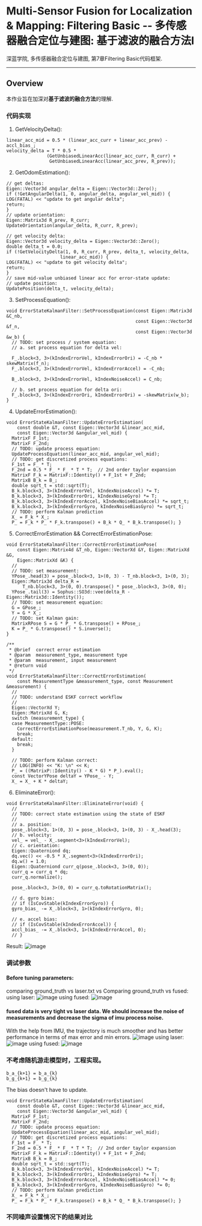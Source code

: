 # Multi-Sensor Fusion for Localization & Mapping: Filtering Basic -- 多传感器融合定位与建图: 基于滤波的融合方法I

深蓝学院, 多传感器融合定位与建图, 第7章Filtering Basic代码框架.

---

## Overview

本作业旨在加深对**基于滤波的融合方法**的理解.

### 代码实现
1. GetVelocityDelta():
```
linear_acc_mid = 0.5 * (linear_acc_curr + linear_acc_prev) - accl_bias_;
velocity_delta = T * 0.5 *
               (GetUnbiasedLinearAcc(linear_acc_curr, R_curr) +
                GetUnbiasedLinearAcc(linear_acc_prev, R_prev));
```
2. GetOdomEstimation(): 
```
// get deltas:
Eigen::Vector3d angular_delta = Eigen::Vector3d::Zero();
if (!GetAngularDelta(1, 0, angular_delta, angular_vel_mid)) {
LOG(FATAL) << "update to get angular delta";
return;
}
// update orientation:
Eigen::Matrix3d R_prev, R_curr;
UpdateOrientation(angular_delta, R_curr, R_prev);

// get velocity delta:
Eigen::Vector3d velocity_delta = Eigen::Vector3d::Zero();
double delta_t = 0.0;
if (!GetVelocityDelta(1, 0, R_curr, R_prev, delta_t, velocity_delta,
                    linear_acc_mid)) {
LOG(FATAL) << "update to get velocity delta";
return;
}
// save mid-value unbiased linear acc for error-state update:
// update position:
UpdatePosition(delta_t, velocity_delta);
```
3. SetProcessEquation(): 
```
void ErrorStateKalmanFilter::SetProcessEquation(const Eigen::Matrix3d &C_nb,
                                                const Eigen::Vector3d &f_n,
                                                const Eigen::Vector3d &w_b) {
  // TODO: set process / system equation:
  // a. set process equation for delta vel:

  F_.block<3, 3>(kIndexErrorVel, kIndexErrorOri) = -C_nb * skewMatrix(f_n);
  F_.block<3, 3>(kIndexErrorVel, kIndexErrorAccel) = -C_nb;

  B_.block<3, 3>(kIndexErrorVel, kIndexNoiseAccel) = C_nb;

  // b. set process equation for delta ori:
  F_.block<3, 3>(kIndexErrorOri, kIndexErrorOri) = -skewMatrix(w_b);
}
```
4. UpdateErrorEstimation(): 
```
void ErrorStateKalmanFilter::UpdateErrorEstimation(
    const double &T, const Eigen::Vector3d &linear_acc_mid,
    const Eigen::Vector3d &angular_vel_mid) {
  MatrixF F_1st;
  MatrixF F_2nd;
  // TODO: update process equation:
  UpdateProcessEquation(linear_acc_mid, angular_vel_mid);
  // TODO: get discretized process equations:
  F_1st = F_ * T;
  F_2nd = 0.5 * F_ * F_ * T * T;  // 2nd order taylor expansion
  MatrixF F_k = MatrixF::Identity() + F_1st + F_2nd;
  MatrixB B_k = B_;
  double sqrt_t = std::sqrt(T);
  B_k.block<3, 3>(kIndexErrorVel, kIndexNoiseAccel) *= T;
  B_k.block<3, 3>(kIndexErrorOri, kIndexNoiseGyro) *= T;
  B_k.block<3, 3>(kIndexErrorAccel, kIndexNoiseBiasAccel) *= sqrt_t;
  B_k.block<3, 3>(kIndexErrorGyro, kIndexNoiseBiasGyro) *= sqrt_t;
  // TODO: perform Kalman prediction
  X_ = F_k * X_;
  P_ = F_k * P_ * F_k.transpose() + B_k * Q_ * B_k.transpose(); }
```
5. CorrectErrorEstimation && CorrectErrorEstimationPose: 
```
void ErrorStateKalmanFilter::CorrectErrorEstimationPose(
    const Eigen::Matrix4d &T_nb, Eigen::VectorXd &Y, Eigen::MatrixXd &G,
    Eigen::MatrixXd &K) {
  //
  // TODO: set measurement:
  YPose_.head(3) = pose_.block<3, 1>(0, 3) - T_nb.block<3, 1>(0, 3);
  Eigen::Matrix3d delta_R =
      T_nb.block<3, 3>(0, 0).transpose() * pose_.block<3, 3>(0, 0);
  YPose_.tail(3) = Sophus::SO3d::vee(delta_R - Eigen::Matrix3d::Identity());
  // TODO: set measurement equation:
  G = GPose_;
  Y = G * X_;
  // TODO: set Kalman gain:
  MatrixRPose S = G * P_ * G.transpose() + RPose_;
  K = P_ * G.transpose() * S.inverse();
}

/**
 * @brief  correct error estimation
 * @param  measurement_type, measurement type
 * @param  measurement, input measurement
 * @return void
 */
void ErrorStateKalmanFilter::CorrectErrorEstimation(
    const MeasurementType &measurement_type, const Measurement &measurement) {
  //
  // TODO: understand ESKF correct workflow
  //
  Eigen::VectorXd Y;
  Eigen::MatrixXd G, K;
  switch (measurement_type) {
  case MeasurementType::POSE:
    CorrectErrorEstimationPose(measurement.T_nb, Y, G, K);
    break;
  default:
    break;
  }

  // TODO: perform Kalman correct:
  // LOG(INFO) << "K: \n" << K;
  P_ = ((MatrixP::Identity() - K * G) * P_).eval();
  const VectorYPose deltaY = YPose_ - Y;
  X_ = X_ + K * deltaY;
```
6. EliminateError(): 
```
void ErrorStateKalmanFilter::EliminateError(void) {
  //
  // TODO: correct state estimation using the state of ESKF
  //
  // a. position:
  pose_.block<3, 1>(0, 3) = pose_.block<3, 1>(0, 3) - X_.head(3);
  // b. velocity:
  vel_ = vel_ - X_.segment<3>(kIndexErrorVel);
  // c. orientation:
  Eigen::Quaterniond dq;
  dq.vec() << -0.5 * X_.segment<3>(kIndexErrorOri);
  dq.w() = 1.0;
  Eigen::Quaterniond curr_q(pose_.block<3, 3>(0, 0));
  curr_q = curr_q * dq;
  curr_q.normalize();

  pose_.block<3, 3>(0, 0) = curr_q.toRotationMatrix();

  // d. gyro bias:
  // if (IsCovStable(kIndexErrorGyro)) {
  gyro_bias_ -= X_.block<3, 1>(kIndexErrorGyro, 0);

  // e. accel bias:
  // if (IsCovStable(kIndexErrorAccel)) {
  accl_bias_ -= X_.block<3, 1>(kIndexErrorAccel, 0);
  // }
```
Result: 
![image](https://user-images.githubusercontent.com/11698181/153745043-b06038d5-9c8c-447c-aaa9-4dc60df493b7.png)

### 调试参数
#### Before tuning parameters: 
comparing ground_truth vs laser.txt vs Comparing ground_truth vs fused: 
using laser: 
![image](https://user-images.githubusercontent.com/11698181/153746111-3ec04de5-a8fa-4592-83c8-eb71fb557424.png)
using fused: 
![image](https://user-images.githubusercontent.com/11698181/153746122-a900d334-4c26-4858-9084-66862255667e.png)

#### fused data is very tight vs laser data. We should increase the noise of measurements and decrease the sigma of imu process noise.
With the help from IMU, the trajectory is much smoother and has better performance in terms of max error and min errors. 
![image](https://user-images.githubusercontent.com/11698181/153746535-b4e1d0f6-b2cc-4cc9-9a4f-1433a65dbbec.png)
using laser: 
![image](https://user-images.githubusercontent.com/11698181/153746575-63c4fc17-c2a6-4dd4-8783-7f3928c27dd7.png)
using fused: 
![image](https://user-images.githubusercontent.com/11698181/153746596-76fa6495-1099-468a-bb43-cfd7ad2a3828.png)


### 不考虑随机游走模型时，工程实现。
```
b_a_{k+1} = b_a_{k}
b_g_{k+1} = b_g_{k}
```
The bias doesn't have to update. 
```
void ErrorStateKalmanFilter::UpdateErrorEstimation(
    const double &T, const Eigen::Vector3d &linear_acc_mid,
    const Eigen::Vector3d &angular_vel_mid) {
  MatrixF F_1st;
  MatrixF F_2nd;
  // TODO: update process equation:
  UpdateProcessEquation(linear_acc_mid, angular_vel_mid);
  // TODO: get discretized process equations:
  F_1st = F_ * T;
  F_2nd = 0.5 * F_ * F_ * T * T;  // 2nd order taylor expansion
  MatrixF F_k = MatrixF::Identity() + F_1st + F_2nd;
  MatrixB B_k = B_;
  double sqrt_t = std::sqrt(T);
  B_k.block<3, 3>(kIndexErrorVel, kIndexNoiseAccel) *= T;
  B_k.block<3, 3>(kIndexErrorOri, kIndexNoiseGyro) *= T;
  B_k.block<3, 3>(kIndexErrorAccel, kIndexNoiseBiasAccel) *= 0;
  B_k.block<3, 3>(kIndexErrorGyro, kIndexNoiseBiasGyro) *= 0;
  // TODO: perform Kalman prediction
  X_ = F_k * X_;
  P_ = F_k * P_ * F_k.transpose() + B_k * Q_ * B_k.transpose(); }
```

### 不同噪声设置情况下的结果对比

